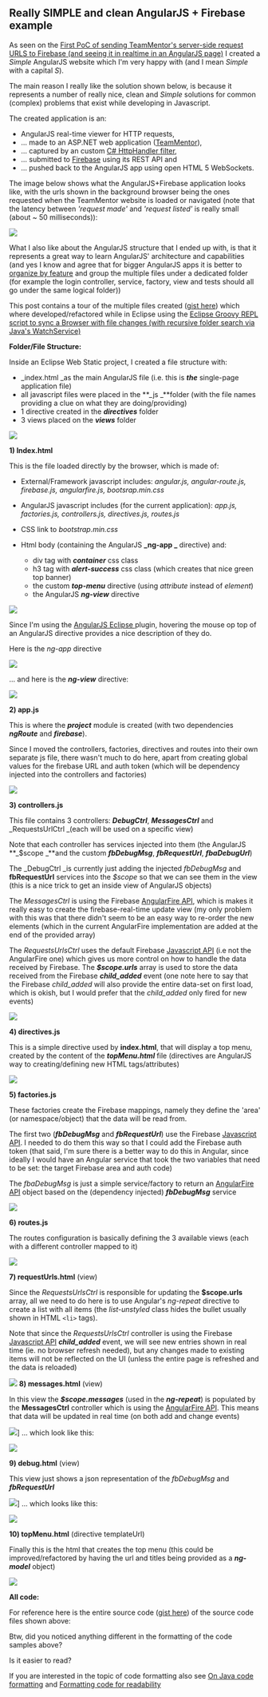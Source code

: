 ## Really SIMPLE and clean AngularJS + Firebase example

As seen on the [First PoC of sending TeamMentor's server-side request URLS to Firebase (and seeing it in realtime in an AngularJS page)](C3_Firebase-firstpocofsendingteammentorsserversiderequesturlstofirebaseandseeingitinrealtimeinanangularjspage.md) I created a *Simple* AngularJS website which I'm very happy with (and I mean *Simple* with a capital *S*).

The main reason I really like the solution shown below, is because it represents a number of really nice, clean and *Simple* solutions for common (complex) problems that exist while developing in Javascript.

The created application is an:  

  * AngularJS real-time viewer for HTTP requests,
  * ... made to an ASP.NET web application ([TeamMentor](https://teammentor.net/)),  
  * ... captured by an custom [C# HttpHandler filter](http://blog.diniscruz.com/2014/02/first-poc-of-sending-teammentors-server.html),
  * ... submitted to [Firebase](https://www.firebase.com/) using its REST API and
  * ... pushed back to the AngularJS app using open HTML 5 WebSockets.

The image below shows what the AngularJS+Firebase application looks like, with the urls shown in the background browser being the ones requested when the TeamMentor website is loaded or navigated (note that the latency between _'request made'_ and _'request listed'_ is really small (about ~ 50 milliseconds)):

![](images/Screen_Shot_2014-02-27_at_15_18_09.png)

What I also like about the AngularJS structure that I ended up with, is that it represents a great way to learn AngularJS' architecture and capabilities (and yes I know and agree that for bigger AngularJS apps it is better to [organize by feature](http://organizate%20by%20feature%20tech.pro/tutorial/1699/building-large-apps-with-angularjs) and group the multiple files under a dedicated folder (for example the login controller, service, factory, view and tests should all go under the same logical folder))

This post contains a tour of the multiple files created ([gist here](https://gist.github.com/DinisCruz-Dev/9254258)) which where developed/refactored while in Eclipse using the [Eclipse Groovy REPL script to sync a Browser with file changes (with recursive folder search via Java's WatchService)](http://blog.diniscruz.com/2014/02/eclipse-groovy-repl-script-to-sync.html)

**Folder/File Structure:**

Inside an Eclipse Web Static project, I created a file structure with:

  * _index.html _as the main AngularJS file (i.e. this is **_the_** single-page application file)
  * all javascript files were placed in the **_js _**folder (with the file names providing a clue on what they are doing/providing)
  * 1 directive created in the **_directives_** folder
  * 3 views placed on the **_views_** folder

![](images/Screen_Shot_2014-02-28_at_15_26_17.png)

**1) Index.html**

This is the file loaded directly by the browser, which is made of:  

  * External/Framework javascript includes: _angular.js, angular-route.js, firebase.js, angularfire.js, bootsrap.min.css_
  * AngularJS javascript includes (for the current application): _app.js, factories.js, controllers.js, directives.js, routes.js_
  * CSS link to _bootstrap.min.css_
  * Html body (containing the AngularJS **_ng-app _** directive) and:

    * div tag with _**container**_ css class
    * h3 tag with **_alert-success_** css class (which creates that nice green top banner)
    * the custom **_top-menu_** directive (using _attribute_ instead of _element_)
    * the AngularJS **_ng-view_** directive   

![](images/Screen_Shot_2014-02-28_at_15_39_06.png)

Since I'm using the [AngularJS Eclipse ](https://github.com/angelozerr/angularjs-eclipse)plugin, hovering the mouse op top of an AngularJS directive provides a nice description of they do.

Here is the _ng-app_ directive  

![](images/Screen_Shot_2014-02-28_at_15_34_44.png)

... and here is the **_ng-view_** directive:

![](images/Screen_Shot_2014-02-28_at_15_35_11.png)

**2) app.js**

This is where the **_project_** module is created (with two dependencies **_ngRoute_** and **_firebase_**).

Since I moved the controllers, factories, directives and routes into their own separate js file, there wasn't much to do here, apart from creating global values for the firebase URL and auth token (which will be dependency injected into the controllers and factories)

![](images/Screen_Shot_2014-02-28_at_14_37_26.png)

**3) controllers.js**

This file contains 3 controllers: **_DebugCtrl_**, **_MessagesCtrl_** and _RequestsUrlCtrl _(each will be used on a specific view)

Note that each controller has services injected into them (the AngularJS **_$scope _**and the custom **_fbDebugMsg_**, **_fbRequestUrl_**, **_fbaDebugUrl_**)

The _DebugCtrl _is currently just adding the injected _fbDebugMsg_ and **fbRequestUrl** services into the _$scope_ so that we can see them in the view (this is a nice trick to get an inside view of AngularJS objects)

The _MessagesCtrl_ is using the Firebase [AngularFire API](https://www.firebase.com/docs/angular/reference.html), which is makes it really easy to create the firebase-real-time update view (my only problem with this was that there didn't seem to be an easy way to re-order the new elements (which in the current AngularFire implementation are added at the end of the provided array)

The _RequestsUrlsCtrl_ uses the default Firebase [Javascript API](https://www.firebase.com/docs/javascript/firebase/index.html) (i.e not the AngularFire one) which gives us more control on how to handle the data received by Firebase. The **_$scope.urls_** array is used to store the data received from the Firebase **_child_added_** event (one note here to say that the  Firebase _child_added_ will also provide the entire data-set on first load, which is okish, but I would prefer that the _child_added_ only fired for new events)

![](images/Screen_Shot_2014-02-28_at_14_37_49.png)


**4) directives.js**

This is a simple directive used by **index.html**, that will display a top menu, created by the content of the **_topMenu.html_** file (directives are AngularJS way to creating/defining new HTML tags/attributes)

![](images/Screen_Shot_2014-02-28_at_15_05_21.png)

**5) factories.js**

These factories create the Firebase mappings, namely they define the 'area' (or namespace/object) that the data will be read from.

The first two (**_fbDebugMsg_** and **_fbRequestUrl_**) use the Firebase [Javascript API](https://www.firebase.com/docs/javascript/firebase/index.html). I needed to do them this way so that I could add the Firebase auth token (that said, I'm sure there is a better way to do this in Angular, since ideally I would have an Angular service that took the two variables that need to be set: the target Firebase area and auth code)

The _fbaDebugMsg_ is just a simple service/factory to return an [AngularFire API](https://www.firebase.com/docs/angular/reference.html) object based on the (dependency injected) **_fbDebugMsg_** service

![](images/Screen_Shot_2014-02-28_at_15_08_46.png)

**6) routes.js**

The routes configuration is basically defining the 3 available views (each with a different controller mapped to it)

![](images/Screen_Shot_2014-02-28_at_15_11_56.png)


**7) requestUrls.html** (view)

Since the _RequestsUrlsCtrl_ is responsible for updating the **$scope.urls** array, all we need to do here is to use Angular's _ng-repeat_ directive to create a list with all items (the _list-unstyled_ class hides the bullet usually shown in HTML ```<li>``` tags).

Note that since the _RequestsUrlsCtrl_ controller is using the Firebase [Javascript API](https://www.firebase.com/docs/javascript/firebase/index.html) **_child_added_** event, we will see new entries shown in real time (ie. no browser refresh needed), but any changes made to existing items will not be reflected on the UI (unless the entire page is refreshed and the data is reloaded)

![](images/Screen_Shot_2014-02-28_at_15_12_19.png)
**8) messages.html** (view)

In this view the **_$scope.messages_** (used in the **_ng-repeat_**) is populated by the **MessagesCtrl** controller which is using the [AngularFire API](https://www.firebase.com/docs/angular/reference.html). This means that data will be updated in real time (on both add and change events)

![](images/Screen_Shot_2014-02-28_at_15_12_45.png)]
... which look like this:

![](images/Screen_Shot_2014-02-28_at_16_48_10.png)

**9) debug.html** (view)

This view just shows a json representation of the _fbDebugMsg_ and **_fbRequestUrl_**

![](images/Screen_Shot_2014-02-28_at_15_13_12.png)]
... which looks like this:

![](images/Screen_Shot_2014-02-28_at_16_48_29.png)

**10) topMenu.html** (directive templateUrl)

Finally this is the html that creates the top menu (this could be improved/refactored by having the url and titles being provided as a **_ng-model_** object)

![](images/Screen_Shot_2014-02-28_at_15_13_36.png)

**All code:**

For reference here is the entire source code ([gist here](https://gist.github.com/DinisCruz-Dev/9254258)) of the source code files shown above:

Btw, did you noticed anything different in the formatting of the code samples above?

Is it easier to read?

If you are interested in the topic of code formatting also see [On Java code formatting](http://blog.diniscruz.com/2014/01/on-java-code-formating.html)  and [Formatting code for readability](http://blog.diniscruz.com/2012/11/formatting-code-for-readability.html)
